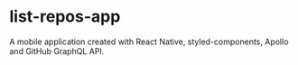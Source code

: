 # list-repos-app
A mobile application created with React Native, styled-components, Apollo and GitHub GraphQL API.

